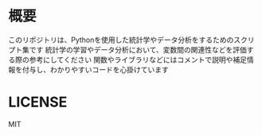 # 概要
このリポジトリは、Pythonを使用した統計学やデータ分析をするためのスクリプト集です
統計学の学習やデータ分析において、変数間の関連性などを評価する際の参考にしてください
関数やライブラリなどにはコメントで説明や補足情報を付与し、わかりやすいコードを心掛けています
# LICENSE
MIT
